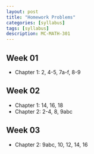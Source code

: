 ```yaml
---
layout: post
title: "Homework Problems"
categories: [syllabus]
tags: [syllabus]
description: MC-MATH-301
---
```


## Week 01 
* Chapter 1: 2, 4-5, 7a-f, 8-9

## Week 02
* Chapter 1: 14, 16, 18
* Chapter 2: 2-4, 8, 9abc

## Week 03
* Chapter 2: 9abc, 10, 12, 14, 16
